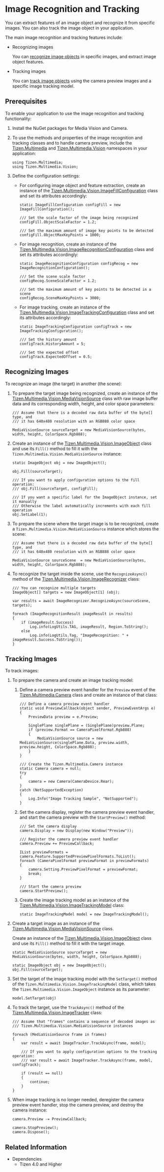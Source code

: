 # Image Recognition and Tracking


You can extract features of an image object and recognize it from specific images. You can also track the image object in your application.

The main image recognition and tracking features include:

-   Recognizing images

    You can [recognize image objects](#recognize) in specific images, and extract image object features.

-   Tracking images

    You can [track image objects](#track) using the camera preview images and a specific image tracking model.

## Prerequisites

To enable your application to use the image recognition and tracking functionality:

1.  Install the NuGet packages for Media Vision and Camera.
2.  To use the methods and properties of the image recognition and tracking classes and to handle camera preview, include the [Tizen.Multimedia](https://samsung.github.io/TizenFX/latest/api/Tizen.Multimedia.html) and [Tizen.Multimedia.Vision](https://samsung.github.io/TizenFX/latest/api/Tizen.Multimedia.Vision.html) namespaces in your application:

    ```
    using Tizen.Multimedia;
    using Tizen.Multimedia.Vision;
    ```

3.  Define the configuration settings:
    -   For configuring image object and feature extraction, create an instance of the [Tizen.Multimedia.Vision.ImageFillConfiguration](https://samsung.github.io/TizenFX/latest/api/Tizen.Multimedia.Vision.ImageFillConfiguration.html) class and set its attributes accordingly:

        ```
        static ImageFillConfiguration configFill = new ImageFillConfiguration();

        /// Set the scale factor of the image being recognized
        configFill.ObjectScaleFactor = 1.2;

        /// Set the maximum amount of image key points to be detected
        configFill.ObjectMaxKeyPoints = 1000;
        ```

    -   For image recognition, create an instance of the [Tizen.Multimedia.Vision.ImageRecognitionConfiguration](https://samsung.github.io/TizenFX/latest/api/Tizen.Multimedia.Vision.ImageRecognitionConfiguration.html) class and set its attributes accordingly:

        ```
        static ImageRecognitionConfiguration configRecog = new ImageRecognitionConfiguration();

        /// Set the scene scale factor
        configRecog.SceneScaleFactor = 1.2;

        /// Set the maximum amount of key points to be detected in a scene
        configRecog.SceneMaxKeyPoints = 3000;
        ```

    -   For image tracking, create an instance of the [Tizen.Multimedia.Vision.ImageTrackingConfiguration](https://samsung.github.io/TizenFX/latest/api/Tizen.Multimedia.Vision.ImageTrackingConfiguration.html) class and set its attributes accordingly:

        ```
        static ImageTrackingConfiguration configTrack = new ImageTrackingConfiguration();

        /// Set the history amount
        configTrack.HistoryAmount = 5;

        /// Set the expected offset
        configTrack.ExpectedOffset = 0.5;
        ```

<a name="recognize"></a>
## Recognizing Images

To recognize an image (the target) in another (the scene):

1.  To prepare the target image being recognized, create an instance of the [Tizen.Multimedia.Vision.MediaVisionSource](https://samsung.github.io/TizenFX/latest/api/Tizen.Multimedia.Vision.MediaVisionSource.html) class with raw image buffer data and its corresponding width, height, and color space parameters:

    ```
    /// Assume that there is a decoded raw data buffer of the byte[] type, and
    /// it has 640x480 resolution with an RGB888 color space

    MediaVisionSource sourceTarget = new MediaVisionSource(bytes, width, height, ColorSpace.Rgb888);
    ```

2.  Create an instance of the [Tizen.Multimedia.Vision.ImageObject](https://samsung.github.io/TizenFX/latest/api/Tizen.Multimedia.Vision.ImageObject.html) class and use its `Fill()` method to fill it with the `Tizen.Multimedia.Vision.MediaVisionSource` instance:

    ```
    static ImageObject obj = new ImageObject();

    obj.Fill(sourceTarget);

    /// If you want to apply configuration options to the fill operation:
    /// obj.Fill(sourceTarget, configFill);

    /// If you want a specific label for the ImageObject instance, set it manually
    /// Otherwise the label automatically increments with each fill operation
    obj.SetLabel(1);
    ```

3.  To prepare the scene where the target image is to be recognized, create a `Tizen.Multimedia.Vision.MediaVisionSource` instance which stores the scene:

    ```
    /// Assume that there is a decoded raw data buffer of the byte[] type, and
    /// it has 640x480 resolution with an RGB888 color space

    MediaVisionSource sourceScene  = new MediaVisionSource(bytes, width, height, ColorSpace.Rgb888);
    ```

4.  To recognize the target inside the scene, use the `RecognizeAsync()` method of the [Tizen.Multimedia.Vision.ImageRecognizer](https://samsung.github.io/TizenFX/latest/api/Tizen.Multimedia.Vision.ImageRecognizer.html) class:

    ```
    /// You can recognize multiple targets
    ImageObject[] targets = new ImageObject[1] (obj);

    var results = await ImageRecognizer.RecognizeAsync(sourceScene, targets);

    foreach (ImageRecognitionResult imageResult in results)
    {
        if (imageResult.Success)
            Log.info(LogUtils.TAG, imageResult, Region.ToString();
        else
            Log.info(LogUtils.Tag, "ImageRecognition: " + imageResult.Success.ToString());
    }
    ```

<a name="track"></a>
## Tracking Images

To track images:

1.  To prepare the camera and create an image tracking model:
    1.  Define a camera preview event handler for the `Preview` event of the [Tizen.Multimedia.Camera](https://samsung.github.io/TizenFX/latest/api/Tizen.Multimedia.Camera.html) class and create an instance of that class:

        ```
        /// Define a camera preview event handler
        static void PreviewCallback(object sender, PreviewEventArgs e)
        {
            PreviewData preview = e.Preview;

            SinglePlane singlePlane = (SinglePlane)preview.Plane;
            if (preview.Format == CameraPixelFormat.Rgb888)
            {
                MediaVisionSource source = new MediaVisionSource(singlePlane.Data, preview.width, preview.height, ColorSpace.Rgb888);
            }
        }

        /// Create the Tizen.Multimedia.Camera instance
        static Camera camera = null;
        try
        {
            camera = new Camera(CameraDevice.Rear);
        }
        catch (NotSupportedException)
        {
            Log.Info("Image Tracking Sample", "NotSupported");
        }
        ```

    2.  Set the camera display, register the camera preview event handler, and start the camera preview with the `StartPreview()` method:

        ```
        /// Set the camera display
        camera.Display = new Display(new Window("Preview"));

        /// Register the camera preview event handler
        camera.Preview += PreviewCallback;

        IList previewFormats = camera.Feature.SupportedPreviewPixelFormats.ToList();
        foreach (CameraPixelFormat previewFormat in previewFormats)
        {
            camera.Setting.PreviewPixelFormat = previewFormat;
            break;
        }

        /// Start the camera preview
        camera.StartPreview();
        ```

    3.  Create the image tracking model as an instance of the [Tizen.Multimedia.Vision.ImageTrackingModel](https://samsung.github.io/TizenFX/latest/api/Tizen.Multimedia.Vision.ImageTrackingModel.html) class:

        ```
        static ImageTrackingModel model = new ImageTrackingModel();
        ```

2.  Create a target image as an instance of the [Tizen.Multimedia.Vision.MediaVisionSource](https://samsung.github.io/TizenFX/latest/api/Tizen.Multimedia.Vision.MediaVisionSource.html) class.

    Create an instance of the [Tizen.Multimedia.Vision.ImageObject](https://samsung.github.io/TizenFX/latest/api/Tizen.Multimedia.Vision.ImageObject.html) class and use its `Fill()` method to fill it with the target image.

    ```
    static MediaVisionSource sourceTarget = new MediaVisionSource(bytes, width, height, ColorSpace.Rgb888);

    static ImageObject obj = new ImageObject();
    obj.Fill(sourceTarget);
    ```

3.  Set the target of the image tracking model with the `SetTarget()` method of the `Tizen.Multimedia.Vision.ImageTrackingModel` class, which takes the `Tizen.Multimedia.Vision.ImageObject` instance as its parameter:

    ```
    model.SetTarget(obj)
    ```

4.  To track the target, use the `TrackAsync()` method of the [Tizen.Multimedia.Vision.ImageTracker](https://samsung.github.io/TizenFX/latest/api/Tizen.Multimedia.Vision.ImageTracker.html) class:

    ```
    /// Assume that "frames" contains a sequence of decoded images as
    /// Tizen.Multimedia.Vision.MediaVisionSource instances

    foreach (MediaVisionSource frame in frames)
    {
        var result = await ImageTracker.TrackAsync(frame, model);

        /// If you want to apply configuration options to the tracking operation:
        /// var result = await ImageTracker.TrackAsync(frame, model, configTrack);

        if (result == null)
        {
            continue;
        }
    }
    ```

5.  When image tracking is no longer needed, deregister the camera preview event handler, stop the camera preview, and destroy the camera instance:

    ```
    camera.Preview -= PreviewCallback;

    camera.StopPreview();
    camera.Dispose();
    ```


## Related Information
* Dependencies
  -   Tizen 4.0 and Higher

